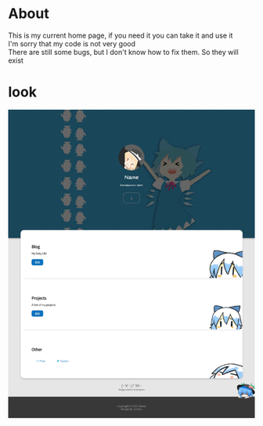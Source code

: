 # About
This is my current home page, if you need it you can take it and use it  
I'm sorry that my code is not very good  
There are still some bugs, but I don't know how to fix them. So they will exist  

# look
![image](https://github.com/09baka/JuziHomeA/blob/main/Renderings.jpeg)
